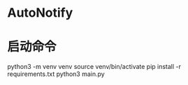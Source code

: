 # AutoNotify
# 启动命令
python3 -m venv venv
source venv/bin/activate
pip install -r requirements.txt
python3 main.py